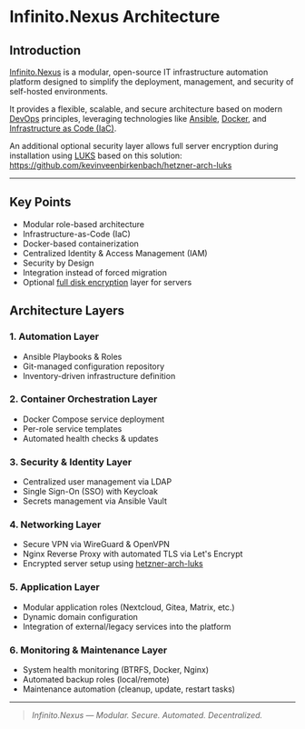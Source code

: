 # Infinito.Nexus Architecture

## Introduction

[Infinito.Nexus](https://infinito.nexus) is a modular, open-source IT infrastructure automation platform designed to simplify the deployment, management, and security of self-hosted environments. 

It provides a flexible, scalable, and secure architecture based on modern [DevOps](https://en.wikipedia.org/wiki/DevOps) principles, leveraging technologies like [Ansible](https://en.wikipedia.org/wiki/Ansible_(software)), [Docker](https://en.wikipedia.org/wiki/Docker_(software)), and [Infrastructure as Code (IaC)](https://en.wikipedia.org/wiki/Infrastructure_as_code).

An additional optional security layer allows full server encryption during installation using [LUKS](https://en.wikipedia.org/wiki/Linux_Unified_Key_Setup) based on this solution:  
https://github.com/kevinveenbirkenbach/hetzner-arch-luks

---

## Key Points

- Modular role-based architecture
- Infrastructure-as-Code (IaC)
- Docker-based containerization
- Centralized Identity & Access Management (IAM)
- Security by Design
- Integration instead of forced migration
- Optional [full disk encryption](https://github.com/kevinveenbirkenbach/hetzner-arch-luks) layer for servers

## Architecture Layers

### 1. Automation Layer
- Ansible Playbooks & Roles  
- Git-managed configuration repository  
- Inventory-driven infrastructure definition  

### 2. Container Orchestration Layer
- Docker Compose service deployment  
- Per-role service templates  
- Automated health checks & updates  

### 3. Security & Identity Layer
- Centralized user management via LDAP  
- Single Sign-On (SSO) with Keycloak  
- Secrets management via Ansible Vault  

### 4. Networking Layer
- Secure VPN via WireGuard & OpenVPN  
- Nginx Reverse Proxy with automated TLS via Let's Encrypt  
- Encrypted server setup using [hetzner-arch-luks](https://github.com/kevinveenbirkenbach/hetzner-arch-luks)  

### 5. Application Layer
- Modular application roles (Nextcloud, Gitea, Matrix, etc.)  
- Dynamic domain configuration  
- Integration of external/legacy services into the platform  

### 6. Monitoring & Maintenance Layer
- System health monitoring (BTRFS, Docker, Nginx)  
- Automated backup roles (local/remote)  
- Maintenance automation (cleanup, update, restart tasks)  

---

> *Infinito.Nexus — Modular. Secure. Automated. Decentralized.*